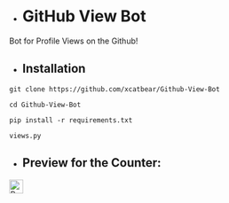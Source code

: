 * # GitHub View Bot
Bot for Profile Views on the Github!

* ## Installation
```
git clone https://github.com/xcatbear/Github-View-Bot
```
```
cd Github-View-Bot
```
```
pip install -r requirements.txt
```
```
views.py
```

* ## Preview for the Counter:
<img height="25" src="https://api.visitorbadge.io/api/VisitorHit?user=xcatbear&countColorcountColor&countColor=%23006EFF" alt="Profile Views"/>
